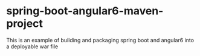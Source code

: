 # spring-boot-angular6-maven-project
This is an example of building and packaging spring boot and angular6 into a deployable war file
